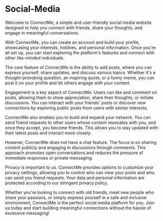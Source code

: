 # Social-Media
Welcome to ConnectMe, a simple and user-friendly social media website designed to help you connect with friends, share your thoughts, and engage in meaningful conversations.

With ConnectMe, you can create an account and build your profile, showcasing your interests, hobbies, and personal information. Once you're all set up, you can start exploring the platform's features and connect with other like-minded individuals.

The core feature of ConnectMe is the ability to add posts, where you can express yourself, share updates, and discuss various topics. Whether it's a thought-provoking question, an inspiring quote, or a funny meme, you can post it on your profile and let others engage with your content.

Engagement is a key aspect of ConnectMe. Users can like and comment on posts, allowing them to show appreciation, share their thoughts, or initiate discussions. You can interact with your friends' posts or discover new connections by exploring public posts from users with similar interests.

ConnectMe also enables you to build and expand your network. You can send friend requests to other users whose content resonates with you, and once they accept, you become friends. This allows you to stay updated with their latest posts and interact more closely.

However, ConnectMe does not have a chat feature. The focus is on sharing content publicly and engaging in discussions through comments. This approach promotes open conversations and reduces the pressure of immediate responses or private messaging.

Privacy is important to us. ConnectMe provides options to customize your privacy settings, allowing you to control who can view your posts and who can send you friend requests. Your data and personal information are protected according to our stringent privacy policy.

Whether you're looking to connect with old friends, meet new people who share your passions, or simply express yourself in a safe and inclusive environment, ConnectMe is the perfect social media platform for you. Join us today and start building meaningful connections without the hassle of excessive messaging!
